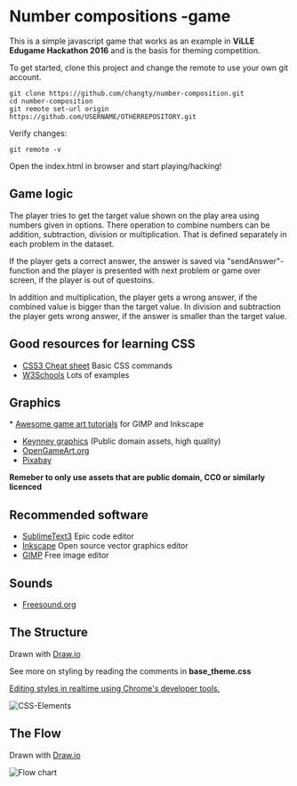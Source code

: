 # Number compositions -game
This is a simple javascript game that works as an example in **ViLLE Edugame Hackathon 2016** and is the basis for theming competition. 

To get started, clone this project and change the remote to use your own git account. 
```
git clone https://github.com/changty/number-composition.git
cd number-composition
git remote set-url origin https://github.com/USERNAME/OTHERREPOSITORY.git
```

Verify changes: 
```
git remote -v
```

Open the index.html in browser and start playing/hacking!

## Game logic
The player tries to get the target value shown on the play area using numbers given in options. There operation to combine numbers can be addition, subtraction, division or multiplication. That is defined separately in each problem in the dataset.

If the player gets a correct answer, the answer is saved via "sendAnswer"-function and the player is presented with next problem or game over screen, if the player is out of questoins. 

In addition and multiplication, the player gets a wrong answer, if the combined value is bigger than the target value. In division and subtraction the player gets wrong answer, if the answer is smaller than the target value.


## Good resources for learning CSS
* [CSS3 Cheat sheet](http://www.lesliefranke.com/files/reference/csscheatsheet.html) Basic CSS commands
* [W3Schools](http://www.w3schools.com/css/) Lots of examples  

## Graphics
* [Awesome game art tutorials](http://www.2dgameartguru.com/) for GIMP and Inkscape
* [Keynney graphics](http://www.kenney.nl/) (Public domain assets, high quality)  
* [OpenGameArt.org](http://opengameart.org/) 
* [Pixabay](https://pixabay.com/)

**Remeber to only use assets that are public domain, CC0 or similarly licenced**

## Recommended software
* [SublimeText3](https://www.sublimetext.com/3) Epic code editor
* [Inkscape](https://inkscape.org/en/) Open source vector graphics editor
* [GIMP](https://www.gimp.org/) Free image editor

## Sounds
* [Freesound.org](https://www.freesound.org/) 

## The Structure 
Drawn with [Draw.io](http://draw.io) 

See more on styling by reading the comments in **base_theme.css**

[Editing styles in realtime using Chrome's developer tools.](https://developer.chrome.com/devtools)

![CSS-Elements](https://cdn.rawgit.com/changty/number-composition/master/CSS-NC.svg)

## The Flow 
Drawn with [Draw.io](http://draw.io) 

![Flow chart](https://cdn.rawgit.com/changty/number-composition/master/number-compositions.svg)

